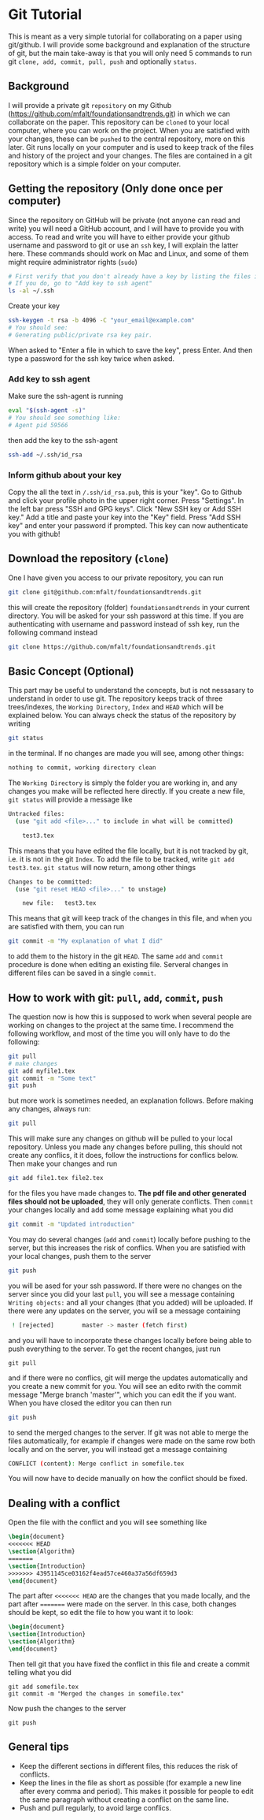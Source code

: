 # Git Tutorial

This is meant as a very simple tutorial for collaborating on a paper using git/github. I will provide some background and explanation of the structure of git, but the main take-away is that you will only need 5 commands to run git `clone, add, commit, pull, push` and optionally `status`.
## Background
I will provide a private git `repository` on my Github (https://github.com/mfalt/foundationsandtrends.git) in which we can collaborate on the paper. This repository can be `cloned` to your local computer, where you can work on the project. When you are satisfied with your changes, these can be `pushed` to the central repository, more on this later.
Git runs locally on your computer and is used to keep track of the files and history of the project and your changes. The files are contained in a git repository which is a simple folder on your computer. 

## Getting the repository (Only done once per computer)
Since the repository on GitHub will be private (not anyone can read and write) you will need a GitHub account, and I will have to provide you with access. To read and write you will have to either provide your github username and password to git or use an `ssh` key, I will explain the latter here. These commands should work on Mac and Linux, and some of them might require administrator rights (`sudo`)
```bash
# First verify that you don't already have a key by listing the files in the .ssh directory
# If you do, go to "Add key to ssh agent"
ls -al ~/.ssh
```
Create your key
```bash
ssh-keygen -t rsa -b 4096 -C "your_email@example.com"
# You should see:
# Generating public/private rsa key pair.
```
When asked to "Enter a file in which to save the key", press Enter. And then type a password for the ssh key twice when asked.
### Add key to ssh agent
Make sure the ssh-agent is running
```bash
eval "$(ssh-agent -s)"
# You should see something like:
# Agent pid 59566
```
then add the key to the ssh-agent
```bash
ssh-add ~/.ssh/id_rsa
```
### Inform github about your key
Copy the all the text in `/.ssh/id_rsa.pub`, this is your "key". Go to Github and click your profile photo in the upper right corner. Press "Settings". In the left bar press "SSH and GPG keys". Click "New SSH key or Add SSH key." Add a title and paste your key into the "Key" field. Press "Add SSH key" and enter your password if prompted. This key can now authenticate you with github!

## Download the repository (`clone`)
One I have given you access to our private repository, you can run
```bash
git clone git@github.com:mfalt/foundationsandtrends.git
```
this will create the repository (folder) `foundationsandtrends` in your current directory. You will be asked for your ssh password at this time.
If you are authenticating with username and password instead of ssh key, run the following command instead
```bash
git clone https://github.com/mfalt/foundationsandtrends.git
```

## Basic Concept (**Optional**)
This part may be useful to understand the concepts, but is not nessasary to understand in order to use git.
The repository keeps track of three trees/indexes, the `Working Directory`, `Index` and `HEAD` which will be explained below. 
You can always check the status of the repository by writing
```bash
git status
```
in the terminal. If no changes are made you will see, among other things:
```bash
nothing to commit, working directory clean
```
The `Working Directory` is simply the folder you are working in, and any changes you make will be reflected here directly. If you create a new file, `git status` will provide a message like
```bash
Untracked files:
  (use "git add <file>..." to include in what will be committed)

	test3.tex
```
This means that you have edited the file locally, but it is not tracked by git, i.e. it is not in the git `Index`. To add the file to be tracked, write `git add test3.tex`. `git status` will now return, among other things
```bash
Changes to be committed:
  (use "git reset HEAD <file>..." to unstage)

	new file:   test3.tex
```
This means that git will keep track of the changes in this file, and when you are satisfied with them, you can run
```bash
git commit -m "My explanation of what I did"
```
to add them to the history in the git `HEAD`. The same `add` and `commit` procedure is done when editing an existing file. Serveral changes in different files can be saved in a single `commit`.

## How to work with git: `pull`, `add`, `commit`, `push`
The question now is how this is supposed to work when several people are working on changes to the project at the same time. I recommend the following workflow, and most of the time you will only have to do the following:
```bash
git pull
# make changes
git add myfile1.tex
git commit -m "Some text"
git push
```
but more work is sometimes needed, an explanation follows.
Before making any changes, always run:
```bash
git pull
```
This will make sure any changes on github will be pulled to your local repository. Unless you made any changes before pulling, this should not create any conflics, it it does, follow the instructions for conflics below.
Then make your changes and run
```bash
git add file1.tex file2.tex
```
for the files you have made changes to. **The pdf file and other generated files should not be uploaded**, they will only generate conflicts.
Then `commit` your changes locally and add some message explaining what you did
```bash
git commit -m "Updated introduction"
```
You may do several changes (`add` and `commit`) locally before pushing to the server, but this increases the risk of conflics.
When you are satisfied with your local changes, push them to the server
```bash
git push
```
you will be ased for your ssh password. If there were no changes on the server since you did your last `pull`, you will see a message containing `Writing objects:` and all your changes (that you added) will be uploaded. If there were any updates on the server, you will se a message containing
```bash
 ! [rejected]        master -> master (fetch first)
```
and you will have to incorporate these changes locally before being able to push everything to the server.
To get the recent changes, just run
```
git pull
```
and if there were no conflics, git will merge the updates automatically and you create a new commit for you.
You will see an edito rwith the commit message "Merge branch 'master'", which you can edit the if you want. When you have closed the editor you can then run
```bash
git push
```
to send the merged changes to the server.
If git was not able to merge the files automatically, for example if changes were made on the same row both locally and on the server, you will instead get a message containing
```bash
CONFLICT (content): Merge conflict in somefile.tex
```
You will now have to decide manually on how the conflict should be fixed.
## Dealing with a conflict
Open the file with the conflict and you will see something like
```tex
\begin{document}
<<<<<<< HEAD
\section{Algorithm}
=======
\section{Introduction}
>>>>>>> 43951145ce03162f4ead57ce460a37a56df659d3
\end{document}
```
The part after `<<<<<<< HEAD` are the changes that you made locally, and the part after `=======` were made on the server. In this case, both changes should be kept, so edit the file to how you want it to look:
```tex
\begin{document}
\section{Introduction}
\section{Algorithm}
\end{document}
```
Then tell git that you have fixed the conflict in this file and create a commit telling what you did
```shell
git add somefile.tex
git commit -m "Merged the changes in somefile.tex"
```
Now push the changes to the server
```shell
git push
```

## General tips
* Keep the different sections in different files, this reduces the risk of conflicts.
* Keep the lines in the file as short as possible (for example a new line after every comma and period). This makes it possible for people to edit the same paragraph without creating a conflict on the same line.
* Push and pull regularly, to avoid large conflics.
